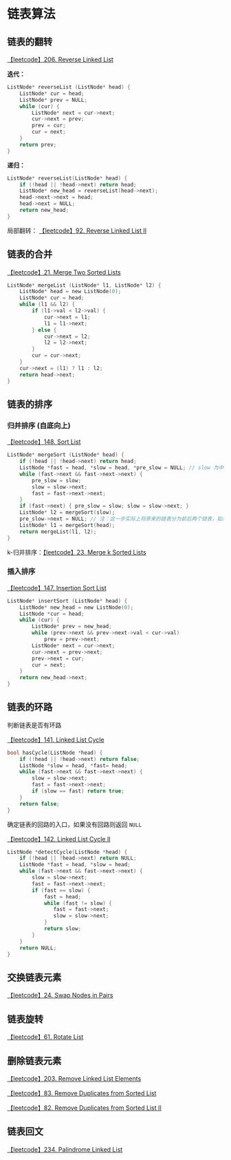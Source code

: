 # 链表算法


## 链表的翻转

[【leetcode】206. Reverse Linked List](https://leetcode.com/problems/reverse-linked-list/description/)

**迭代：**

```c
ListNode* reverseList (ListNode* head) {
    ListNode* cur = head;
    ListNode* prev = NULL;
    while (cur) {
        ListNode* next = cur->next;
        cur->next = prev;
        prev = cur;
        cur = next;
    }
    return prev;
}
```

**递归：**

```c
ListNode* reverseList(ListNode* head) {
    if (!head || !head->next) return head;
    ListNode* new_head = reverseList(head->next);
    head->next->next = head;
    head->next = NULL;
    return new_head;
}
```

局部翻转： [【leetcode】92. Reverse Linked List II](https://leetcode.com/problems/reverse-linked-list-ii/description/)

## 链表的合并

[【leetcode】21. Merge Two Sorted Lists](https://leetcode.com/problems/merge-two-sorted-lists/#/description)

```c
ListNode* mergeList (ListNode* l1, ListNode* l2) {
    ListNode* head = new ListNode(0);
    ListNode* cur = head;
    while (l1 && l2) {
        if (l1->val < l2->val) {
            cur->next = l1;
            l1 = l1->next;
        } else {
            cur->next = l2;
            l2 = l2->next;
        }
        cur = cur->next;
    }
    cur->next = (l1) ? l1 : l2;
    return head->next;
}
```


## 链表的排序

### 归并排序 (自底向上)

[【leetcode】148. Sort List](https://leetcode.com/problems/sort-list/#/description)

```c
ListNode* mergeSort (ListNode* head) {
    if (!head || !head->next) return head;
    ListNode *fast = head, *slow = head, *pre_slow = NULL; // slow 为中点；pre_slow 为中点前一个点
    while (fast->next && fast->next->next) {
        pre_slow = slow;
        slow = slow->next;
        fast = fast->next->next;
    }
    if (fast->next) { pre_slow = slow; slow = slow->next; }
    ListNode* l2 = mergeSort(slow);
    pre_slow->next = NULL; // 注：这一步实际上将原来的链表分为前后两个链表，如果此处不将前后两个链表断开联系，则算法无法收敛
    ListNode* l1 = mergeSort(head);
    return mergeList(l1, l2);
}
```

k-归并排序：[【leetcode】23. Merge k Sorted Lists](https://leetcode.com/problems/merge-k-sorted-lists/description/)

### 插入排序

[【leetcode】147. Insertion Sort List](https://leetcode.com/problems/insertion-sort-list/#/description)

```c
ListNode* insertSort (ListNode* head) {
    ListNode* new_head = new ListNode(0);
    ListNode *cur = head;
    while (cur) {
        ListNode* prev = new_head;
        while (prev->next && prev->next->val < cur->val)
            prev = prev->next;
        ListNode* next = cur->next;
        cur->next = prev->next;
        prev->next = cur;
        cur = next;
    }
    return new_head->next;
}
```


## 链表的环路

判断链表是否有环路

[【leetcode】141. Linked List Cycle](https://leetcode.com/problems/linked-list-cycle/description/)

```c
bool hasCycle(ListNode *head) {
    if (!head || !head->next) return false;
    ListNode *slow = head, *fast= head;
    while (fast->next && fast->next->next) {
        slow = slow->next;
        fast = fast->next->next;
        if (slow == fast) return true;
    }
    return false;
}
```

确定链表的回路的入口，如果没有回路则返回 `NULL`

[【leetcode】142. Linked List Cycle II](https://leetcode.com/problems/linked-list-cycle-ii/description/)

```c
ListNode *detectCycle(ListNode *head) {
    if (!head || !head->next) return NULL;
    ListNode *fast = head, *slow = head;
    while (fast->next && fast->next->next) {
        slow = slow->next;
        fast = fast->next->next;
        if (fast == slow) {
            fast = head;
            while (fast != slow) {
               fast = fast->next;
               slow = slow->next;
            }
            return slow;
        }
    }
    return NULL;
}
```


## 交换链表元素

[【leetcode】24. Swap Nodes in Pairs](https://leetcode.com/problems/swap-nodes-in-pairs/#/description)


## 链表旋转

[【leetcode】61. Rotate List](https://leetcode.com/problems/rotate-list/#/description)


## 删除链表元素

[【leetcode】203. Remove Linked List Elements](https://leetcode.com/problems/remove-linked-list-elements/#/description)

[【leetcode】83. Remove Duplicates from Sorted List](https://leetcode.com/problems/remove-duplicates-from-sorted-list/?tab=Description)

[【leetcode】82. Remove Duplicates from Sorted List II](https://leetcode.com/problems/remove-duplicates-from-sorted-list-ii/?tab=Description)


## 链表回文

[【leetcode】234. Palindrome Linked List](https://leetcode.com/problems/palindrome-linked-list/#/description)